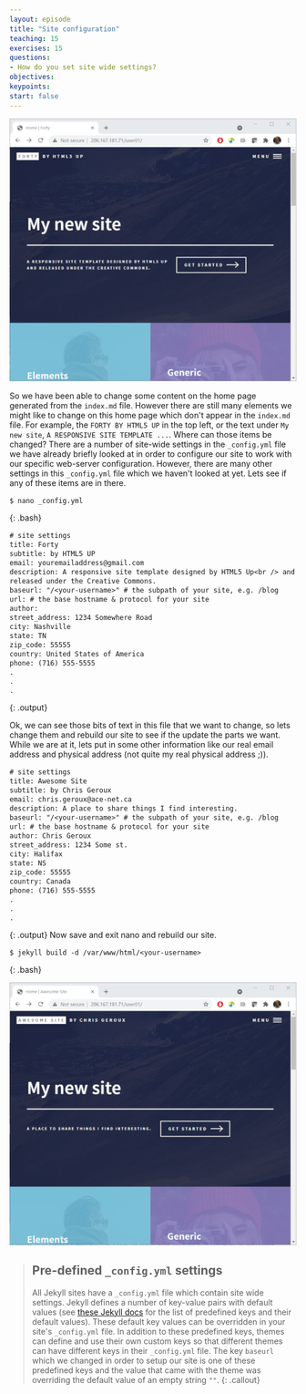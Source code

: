 ```yaml
---
layout: episode
title: "Site configuration"
teaching: 15
exercises: 15
questions:
- How do you set site wide settings?
objectives:
keypoints:
start: false
---
```


![First Jekyll site modified](../fig/first_jekyll_site_modified.png)

So we have been able to change some content on the home page generated from the `index.md` file. However there are still many elements we might like to change on this home page which don't appear in the `index.md` file. For example, the `FORTY BY HTML5 UP` in the top left, or the text under `My new site`, `A RESPONSIVE SITE TEMPLATE ...`. Where can those items be changed? There are a number of site-wide settings in the `_config.yml` file we have already briefly looked at in order to configure our site to work with our specific web-server configuration. However, there are many other settings in this  `_config.yml` file which we haven't looked at yet. Lets see if any of these items are in there.

~~~
$ nano _config.yml
~~~
{: .bash}
~~~
# site settings
title: Forty
subtitle: by HTML5 UP
email: youremailaddress@gmail.com
description: A responsive site template designed by HTML5 Up<br /> and released under the Creative Commons.
baseurl: "/<your-username>" # the subpath of your site, e.g. /blog
url: # the base hostname & protocol for your site
author:
street_address: 1234 Somewhere Road
city: Nashville
state: TN
zip_code: 55555
country: United States of America
phone: (716) 555-5555
.
.
.
~~~
{: .output}

Ok, we can see those bits of text in this file that we want to change, so lets change them and rebuild our site to see if the update the parts we want. While we are at it, lets put in some other information like our real email address and physical address (not quite my real physical address ;)).
~~~
# site settings
title: Awesome Site
subtitle: by Chris Geroux
email: chris.geroux@ace-net.ca
description: A place to share things I find interesting.
baseurl: "/<your-username>" # the subpath of your site, e.g. /blog
url: # the base hostname & protocol for your site
author: Chris Geroux
street_address: 1234 Some st.
city: Halifax
state: NS
zip_code: 55555
country: Canada
phone: (716) 555-5555
.
.
.
~~~
{: .output}
Now save and exit nano and rebuild our site.
~~~
$ jekyll build -d /var/www/html/<your-username>
~~~
{: .bash}

![Config file modifications](../fig/first_jekyll_site_config_mods.png)

> ## Pre-defined `_config.yml` settings
> All Jekyll sites have a `_config.yml` file which contain site wide settings. Jekyll defines a number of key-value pairs with default values (see [these Jekyll docs](https://jekyllrb.com/docs/configuration/default/) for the list of predefined keys and their default values). These default key values can be overridden in your site's `_config.yml` file. In addition to these predefined keys, themes can define and use their own custom keys so that different themes can have different keys in their `_config.yml` file. The key `baseurl` which we changed in order to setup our site is one of these predefined keys and the value that came with the theme was overriding the default value of an empty string `""`.
{: .callout}



<!--The only other two which are predefined Jekyll keys are <code>markdown</code> and <code>sass</code>. There are number of different tools used to convert markdown into HTML. These different tools have slightly different ways of interpreting the markdown they are given. The `markdown` key lets you choose what tool is used to convert the markdown you provide to HTML.-->

<!--You will notice that there are also a number of file names ending with the <code>.md</code> suffix. This suffix indicates that these files are markdown files.

The files and directories in this folder include all the information that Jekyll needs to generate a site for you. We downloaded a theme ourselves, rather than installing a gem based theme. This means that all the theme's files are included in our site directory.

We have already looked at `_config.yml` which contains site specific settings, however there are a number of other files and directories here. Lets go over some of the more important of these very briefly.

Content defining files and directories:  
**_posts**: a directory containing markdown files to be converted into posts for the site.  
**assets**: a folder Theme defining file and directories:
**_includes**: HTML include files, to be included in various HTML layouts.  
**_layouts**: HTML include files defining standard page layouts.  
**_sass**: contains files and directories used to style the site.  -->


